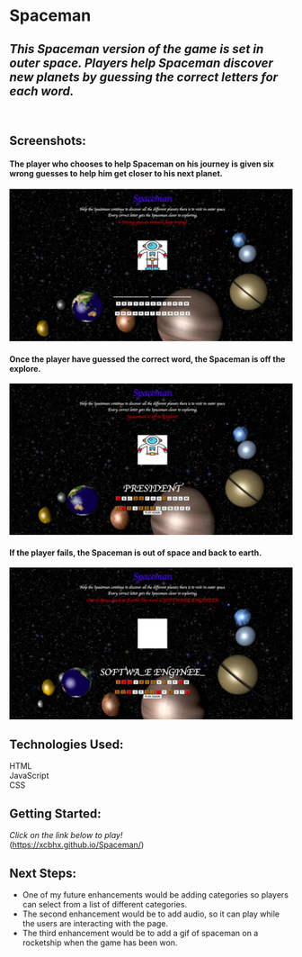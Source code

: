 # Spaceman

## *This Spaceman version of the game is set in outer space. Players help Spaceman discover new planets by guessing the correct letters for each word.* 
<br>

## Screenshots:
#### The player who chooses to help Spaceman on his journey is given six wrong guesses to help him get closer to his next planet.
![Image of Spaceman](img/SpacemanScreenshot.png)

#### Once the player have guessed the correct word, the Spaceman is off the explore.
![Image of Spaceman win](img/Spacemancorrect.png)

#### If the player fails, the Spaceman is out of space and back to earth.
![Image of Spaceman win](img/spacemanwrong.png)

## **Technologies Used:** <br>
HTML <br>
JavaScript<br>
CSS

## **Getting Started:** <br>
*Click on the link below to play!* <br>
(https://xcbhx.github.io/Spaceman/)

## **Next Steps:** <br>
<ul>
<li>One of my future enhancements would be adding categories so players can select from a list of different categories.</li> 
<li>The second enhancement would be to add audio, so it can play while the users are interacting with the page.</li>
<li>The third enhancement would be to add a gif of spaceman on a rocketship when the game has been won.</li>
</ul>